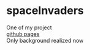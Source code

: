 # spaceInvaders

One of my project <br>
[github pages](https://zachemzhe.github.io/spaceInvaders/) <br>
Only background realized now
